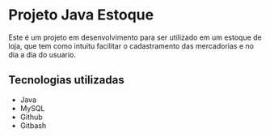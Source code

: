 # Projeto Java Estoque 
Este é um projeto em desenvolvimento para ser utilizado em um estoque de loja, que tem como intuitu facilitar o cadastramento das mercadorias e no dia a dia do usuario.

## Tecnologias utilizadas 
- Java 
- MySQL
- Github
- Gitbash 
